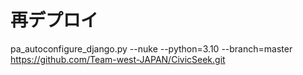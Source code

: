 
# 再デプロイ
pa_autoconfigure_django.py --nuke --python=3.10 --branch=master https://github.com/Team-west-JAPAN/CivicSeek.git
